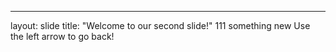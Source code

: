 ---
layout: slide
title: "Welcome to our second slide!"
111
something new
Use the left arrow to go back!
